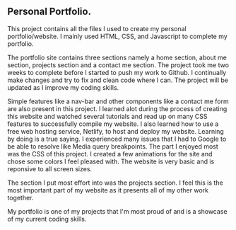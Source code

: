 ## Personal Portfolio.

This project contains all the files I used to create my personal portfolio/website.
I mainly used HTML, CSS, and Javascript to complete my portfolio.

The portfolio site contains three sections namely a home section, about me section, projects section and a contact me section.
The project took me two weeks to complete before I started to push my work to Github.
I continually make changes and try to fix and clean code where I can. The project will be updated as I improve my coding skills. 

Simple features like a nav-bar and other components like a contact me form are also present in this project. I learned alot during the process of creating this website and watched several tutorials and read up on many CSS features to successfully compile my website. I also learned how to use a free web hosting service, Netlify, to host and deploy my website. Learning by doing is a true saying. I experienced many issues that I had to Google to be able to resolve like Media query breakpoints. The part I enjoyed most was the CSS of this project. I created a few animations for the site and chose some colors I feel pleased with. The website is very basic and is reponsive to all screen sizes.

The section I put most effort into was the projects section. I feel this is the most important part of my website as it presents all of my other work together.

My portfolio is one of my projects that I'm most proud of and is a showcase of my current coding skills.